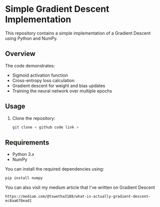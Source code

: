 # Simple Gradient Descent Implementation

This repository contains a simple implementation of a Gradient Descent using Python and NumPy. 

## Overview

The code demonstrates:
- Sigmoid activation function
- Cross-entropy loss calculation
- Gradient descent for weight and bias updates
- Training the neural network over multiple epochs

## Usage

1. Clone the repository:
   ```bash
   git clone < github code link >
   ```

## Requirements

- Python 3.x
- NumPy

You can install the required dependencies using:
```bash
pip install numpy
```
You can also visit my medium article that I've written on Gradient Descent
```
https://medium.com/@tswetha3188/what-is-actually-gradient-descent-ec8aa670ead1
```